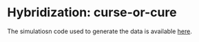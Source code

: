 # Hybridization: curse-or-cure

The simulatiosn code used to generate the data is available [here](https://github.com/banklab/DMI-hybrid-extinction).
